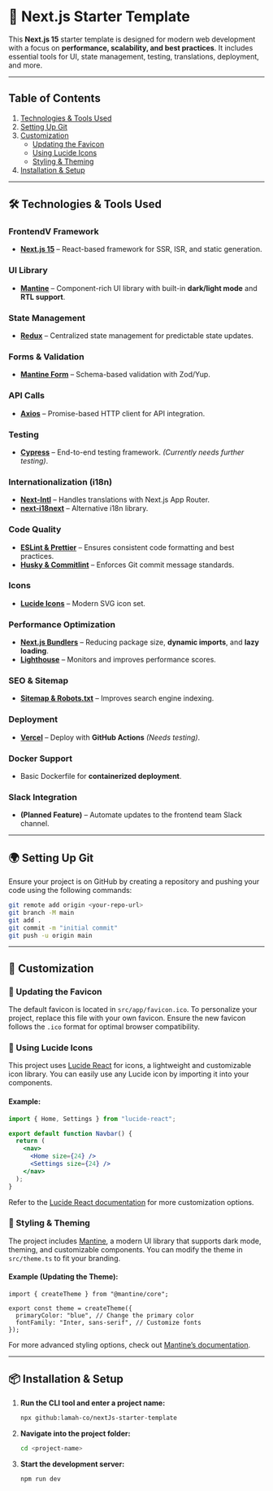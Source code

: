 # 🚀 Next.js Starter Template

This **Next.js 15** starter template is designed for modern web development with a focus on **performance, scalability, and best practices**. It includes essential tools for UI, state management, testing, translations, deployment, and more.

---

## Table of Contents

1. [Technologies & Tools Used](#-technologies--tools-used)
2. [Setting Up Git](#-setting-up-git)
3. [Customization](#-customization)
   - [Updating the Favicon](#-updating-the-favicon)
   - [Using Lucide Icons](#-using-lucide-icons)
   - [Styling & Theming](#-styling-&-theming)
4. [Installation & Setup](#-installation-&-setup)

---

## 🛠 Technologies & Tools Used

### **FrontendV Framework**

- **[Next.js 15](https://nextjs.org/docs)** – React-based framework for SSR, ISR, and static generation.

### **UI Library**

- **[Mantine](https://mantine.dev/)** – Component-rich UI library with built-in **dark/light mode** and **RTL support**.

### **State Management**

- **[Redux](https://redux.js.org/usage/nextjs)** – Centralized state management for predictable state updates.

### **Forms & Validation**

- **[Mantine Form](https://mantine.dev/form/schema-validation/)** – Schema-based validation with Zod/Yup.

### **API Calls**

- **[Axios](https://www.npmjs.com/package/axios)** – Promise-based HTTP client for API integration.

### **Testing**

- **[Cypress](https://www.cypress.io/)** – End-to-end testing framework. _(Currently needs further testing)_.

### **Internationalization (i18n)**

- **[Next-Intl](https://next-intl.dev/docs/getting-started/app-router/without-i18n-routing)** – Handles translations with Next.js App Router.
- **[next-i18next](https://github.com/i18next/next-i18next)** – Alternative i18n library.

### **Code Quality**

- **[ESLint & Prettier](https://eslint.org/)** – Ensures consistent code formatting and best practices.
- **[Husky & Commitlint](https://typicode.github.io/husky/)** – Enforces Git commit message standards.

### **Icons**

- **[Lucide Icons](https://lucide.dev/)** – Modern SVG icon set.

### **Performance Optimization**

- **[Next.js Bundlers](https://nextjs.org/docs/app/building-your-application/optimizing/package-bundling)** – Reducing package size, **dynamic imports**, and **lazy loading**.
- **[Lighthouse](https://developer.chrome.com/docs/lighthouse/overview/)** – Monitors and improves performance scores.

### **SEO & Sitemap**

- **[Sitemap & Robots.txt](https://nextjs.org/docs/app/building-your-application/optimizing/package-bundling)** – Improves search engine indexing.

### **Deployment**

- **[Vercel](https://vercel.com/guides/how-can-i-use-github-actions-with-vercel)** – Deploy with **GitHub Actions** _(Needs testing)_.

### **Docker Support**

- Basic Dockerfile for **containerized deployment**.

### **Slack Integration**

- **(Planned Feature)** – Automate updates to the frontend team Slack channel.

---

## 🌍 Setting Up Git

Ensure your project is on GitHub by creating a repository and pushing your code using the following commands:

```sh
git remote add origin <your-repo-url>
git branch -M main
git add .
git commit -m "initial commit"
git push -u origin main
```

---

## 🎨 Customization

### 🔹 Updating the Favicon

The default favicon is located in `src/app/favicon.ico`. To personalize your project, replace this file with your own favicon. Ensure the new favicon follows the `.ico` format for optimal browser compatibility.

### 🔹 Using Lucide Icons

This project uses [Lucide React](https://lucide.dev/) for icons, a lightweight and customizable icon library. You can easily use any Lucide icon by importing it into your components.

#### Example:

```jsx
import { Home, Settings } from "lucide-react";

export default function Navbar() {
  return (
    <nav>
      <Home size={24} />
      <Settings size={24} />
    </nav>
  );
}
```

Refer to the [Lucide React documentation](https://lucide.dev/docs/lucide-react) for more customization options.

### 🔹 Styling & Theming

The project includes [Mantine](https://mantine.dev/), a modern UI library that supports dark mode, theming, and customizable components. You can modify the theme in `src/theme.ts` to fit your branding.

#### Example (Updating the Theme):

```
import { createTheme } from "@mantine/core";

export const theme = createTheme({
  primaryColor: "blue", // Change the primary color
  fontFamily: "Inter, sans-serif", // Customize fonts
});
```

For more advanced styling options, check out [Mantine’s documentation](https://mantine.dev/theming/theme-object/).

---

## 📦 **Installation & Setup**

1. **Run the CLI tool and enter a project name:**

   ```sh
   npx github:lamah-co/nextJs-starter-template
   ```

2. **Navigate into the project folder:**

   ```sh
   cd <project-name>
   ```

3. **Start the development server:**

   ```sh
   npm run dev
   ```
